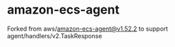 # amazon-ecs-agent

Forked from aws/amazon-ecs-agent@v1.52.2 to support agent/handlers/v2.TaskResponse
